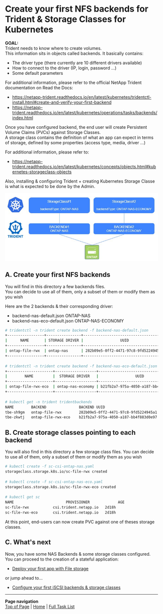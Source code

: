 # Create your first NFS backends for Trident & Storage Classes for Kubernetes

**GOAL:**  
Trident needs to know where to create volumes.  
This information sits in objects called backends. It basically contains:  

- The driver type (there currently are 10 different drivers available)
- How to connect to the driver (IP, login, password ...)
- Some default parameters

For additional information, please refer to the official NetApp Trident documentation on Read the Docs:

- <https://netapp-trident.readthedocs.io/en/latest/kubernetes/tridentctl-install.html#create-and-verify-your-first-backend>
- <https://netapp-trident.readthedocs.io/en/latest/kubernetes/operations/tasks/backends/index.html>

Once you have configured backend, the end user will create Persistent Volume Claims (PVCs) against Storage Classes.  
A storage class contains the definition of what an app can expect in terms of storage, defined by some properties (access type, media, driver ...)

For additional information, please refer to:

- <https://netapp-trident.readthedocs.io/en/latest/kubernetes/concepts/objects.html#kubernetes-storageclass-objects>

Also, installing & configuring Trident + creating Kubernetes Storage Classe is what is expected to be done by the Admin.

![Configure File](../../../images/config_file.jpg "Configure File")

## A. Create your first NFS backends

You will find in this directory a few backends files.  
You can decide to use all of them, only a subset of them or modify them as you wish

Here are the 2 backends & their corresponding driver:

- backend-nas-default.json        ONTAP-NAS
- backend-nas-eco-default.json    ONTAP-NAS-ECONOMY

```bash
# tridentctl -n trident create backend -f backend-nas-default.json
+-----------------+----------------+--------------------------------------+--------+---------+
|      NAME       | STORAGE DRIVER |                 UUID                 | STATE  | VOLUMES |
+-----------------+----------------+--------------------------------------+--------+---------+
| ontap-file-rwx  | ontap-nas      | 282b09e5-0ff2-4471-97c8-9fd5224945a1 | online |       0 |
+-----------------+----------------+--------------------------------------+--------+---------+

# tridentctl -n trident create backend -f backend-nas-eco-default.json
+---------------------+-------------------+--------------------------------------+--------+---------+
|        NAME         |  STORAGE DRIVER   |                 UUID                 | STATE  | VOLUMES |
+---------------------+-------------------+--------------------------------------+--------+---------+
| ontap-file-rwx-eco  | ontap-nas-economy | b21fb2a7-975a-4050-a187-bb4f883d0e97 | online |       0 |
+---------------------+-------------------+--------------------------------------+--------+---------+

# kubectl get -n trident tridentbackends
NAME        BACKEND               BACKEND UUID
tbe-sh9gm   ontap-file-rwx        282b09e5-0ff2-4471-97c8-9fd5224945a1
tbe-zkwtj   ontap-file-rwx-eco    b21fb2a7-975a-4050-a187-bb4f883d0e97
```

## B. Create storage classes pointing to each backend

You will also find in this directory a few storage class files.
You can decide to use all of them, only a subset of them or modify them as you wish

```bash
# kubectl create -f sc-csi-ontap-nas.yaml
storageclass.storage.k8s.io/sc-file-rwx created

# kubectl create -f sc-csi-ontap-nas-eco.yaml
storageclass.storage.k8s.io/sc-file-rwx-eco created

# kubectl get sc
NAME                        PROVISIONER             AGE
sc-file-rwx           csi.trident.netapp.io   2d18h
sc-file-rwx-eco       csi.trident.netapp.io   2d18h
```

At this point, end-users can now create PVC against one of theses storage classes.  

## C. What's next

Now, you have some NAS Backends & some storage classes configured. You can proceed to the creation of a stateful application:  

- [Deploy your first app with File storage  ](../file_app) 

or jump ahead to...

- [Configure your first iSCSI backends & storage classes](../config_block) 

---
**Page navigation**  
[Top of Page](#top) | [Home](/README.md) | [Full Task List](/README.md#dev-k8s-cluster-tasks)
